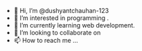 - 👋 Hi, I’m @dushyantchauhan-123
- 👀 I’m interested in programming .
- 🌱 I’m currently learning web development.
- 💞️ I’m looking to collaborate on 
- 📫 How to reach me ...

<!---
dushyantchauhan-123/dushyantchauhan-123 is a ✨ special ✨ repository because its `README.md` (this file) appears on your GitHub profile.
You can click the Preview link to take a look at your changes.
--->
